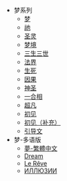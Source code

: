 * 梦系列
  * [梦](/ProjectDocs/梦-简体中文.md)
  * [祂](/ProjectDocs/祂.md)
  * [圣灵](/ProjectDocs/圣灵.md)
  * [梦境](/ProjectDocs/梦境.md)
  * [三生三世](/ProjectDocs/三生三世.md)
  * [法界](/ProjectDocs/法界.md)
  * [生死](/ProjectDocs/生死.md)
  * [因果](/ProjectDocs/因果.md)
  * [神圣](/ProjectDocs/神圣.md)
  * [一合相](/ProjectDocs/一合相.md)
  * [超凡](/ProjectDocs/超凡.md)
  * [初见](/ProjectDocs/初见.md)
  * [初见（补充）](/ProjectDocs/初见（补充）.md)
  * [引导文](/ProjectDocs/引导文.md)
* 梦-多语版
  * [夢-繁體中文](/ProjectDocs/夢-繁體中文.md)
  * [Dream](/ProjectDocs/Dream.md)
  * [Le Rêve](/ProjectDocs/LeRêve.md)
  * [ИЛЛЮЗИИ](/ProjectDocs/ИЛЛЮЗИИ.md)